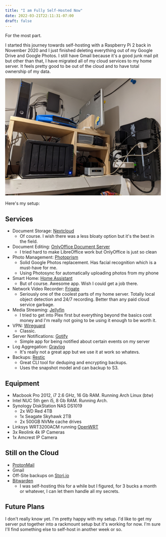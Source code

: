 ```yaml
---
title: "I am Fully Self-Hosted Now"
date: 2022-03-21T22:11:31-07:00
draft: false
---
```


For the most part.

I started this journey towards self-hosting with a Raspberry Pi 2 back in November 2020 and I just finished deleting everything out of my Google Drive and Google Photos. I still have Gmail because it's a good junk mail pit but other than that, I have migrated all of my cloud services to my home server. It feels pretty good to be out of the cloud and to have total ownership of my data.

![Home server](/post-2/server.jpg)

Here's my setup:

## Services

- Document Storage: [Nextcloud](https://nextcloud.com)
  - Of course. I wish there was a less bloaty option but it's the best in the field.
- Document Editing: [OnlyOffice Document Server](https://github.com/ONLYOFFICE/DocumentServer)
  - I tried hard to make LibreOffice work but OnlyOffice is just so clean
- Photo Management: [Photoprism](https://photoprism.app/)
  - Solid Google Photos replacement. Has facial recognition which is a must-have for me.
  - Using Photosync for automatically uploading photos from my phone
- Smart Home: [Home Assistant](https://www.home-assistant.io/)
  - But of course. Awesome app. Wish I could get a job there.
- Network Video Recorder: [Frigate](https://frigate.video/)
  - Seriously one of the coolest parts of my home server. Totally local object detection and 24/7 recording. Better than any paid cloud service garbage.
- Media Streaming: [Jellyfin](https://jellyfin.org/)
  - I tried to get into Plex first but everything beyond the basics cost money and I'm really not going to be using it enough to be worth it.
- VPN: [Wireguard](https://www.wireguard.com/)
  - Classic.
- Server Notifications: [Gotify](https://gotify.net/)
  - Simple app for being notified about certain events on my server
- Log Aggregation: [Graylog](https://www.graylog.org/)
  - It's really not a great app but we use it at work so whatevs.
- Backups: [Restic](https://restic.net/)
  - Great CLI tool for deduping and encrypting backups.
  - Uses the snapshot model and can backup to S3.

## Equipment

- Macbook Pro 2012, i7 2.6 GHz, 16 Gb RAM. Running Arch Linux (btw)
- Intel NUC 5th gen i5, 8 Gb RAM. Running Arch.
- Synology DiskStation NAS DS1019
  - 2x WD Red 4TB
  - 1x Seagate Skyhawk 2TB
  - 2x 500GB NVMe cache drives
- Linksys WRT3200ACM running [OpenWRT](https://openwrt.org/)
- 3x Reolink 4k IP Cameras
- 1x Amcrest IP Camera

## Still on the Cloud

- [ProtonMail](https://protonmail.com/)
- Gmail
- Off-Site backups on [Storj.io](https://www.storj.io/)
- [Bitwarden](https://bitwarden.com/)
   - I was self-hosting this for a while but I figured, for 3 bucks a month or whatever, I can let them handle all my secrets.

## Future Plans

I don't really know yet. I'm pretty happy with my setup. I'd like to get my server put together into a rackmount setup but it's working for now. I'm sure I'll find something else to self-host in another week or so.
